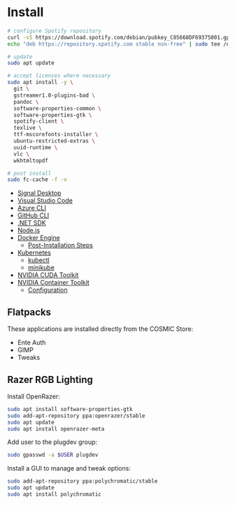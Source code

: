 # Install

```sh
# configure Spotify repository
curl -sS https://download.spotify.com/debian/pubkey_C85668DF69375001.gpg | sudo gpg --dearmor --yes -o /etc/apt/trusted.gpg.d/spotify.gpg
echo "deb https://repository.spotify.com stable non-free" | sudo tee /etc/apt/sources.list.d/spotify.list

# update
sudo apt update

# accept licenses where necessary
sudo apt install -y \
  git \
  gstreamer1.0-plugins-bad \
  pandoc \
  software-properties-common \
  software-properties-gtk \
  spotify-client \
  texlive \
  ttf-mscorefonts-installer \
  ubuntu-restricted-extras \
  uuid-runtime \
  vlc \
  wkhtmltopdf

# post install
sudo fc-cache -f -v
```

- [Signal Desktop](https://signal.org/download/#)
- [Visual Studio Code](https://code.visualstudio.com/)
- [Azure CLI](https://learn.microsoft.com/en-us/cli/azure/install-azure-cli-linux?pivots=apt#option-2-step-by-step-installation-instructions)
- [GitHub CLI](https://github.com/cli/cli/blob/trunk/docs/install_linux.md)
- [.NET SDK](https://learn.microsoft.com/en-us/dotnet/core/install/linux-scripted-manual#scripted-install)
- [Node.js](https://nodejs.org/en/download)
- [Docker Engine](https://docs.docker.com/engine/install/ubuntu/)
  - [Post-Installation Steps](https://docs.docker.com/engine/install/linux-postinstall/)
- [Kubernetes](https://kubernetes.io/docs/tasks/tools/)
  - [kubectl](https://kubernetes.io/docs/tasks/tools/install-kubectl-linux/)
  - [minikube](https://minikube.sigs.k8s.io/docs/start/?arch=%2Flinux%2Fx86-64%2Fstable%2Fbinary+download)
- [NVIDIA CUDA Toolkit](https://developer.nvidia.com/cuda-downloads)
- [NVIDIA Container Toolkit](https://docs.nvidia.com/datacenter/cloud-native/container-toolkit/latest/install-guide.html)
  - [Configuration](https://docs.nvidia.com/datacenter/cloud-native/container-toolkit/latest/install-guide.html#configuration)

## Flatpacks

These applications are installed directly from the COSMIC Store:

- Ente Auth
- GIMP
- Tweaks

## Razer RGB Lighting

Install OpenRazer:

```sh
sudo apt install software-properties-gtk
sudo add-apt-repository ppa:openrazer/stable
sudo apt update
sudo apt install openrazer-meta
```

Add user to the plugdev group:

```sh
sudo gpasswd -a $USER plugdev
```

Install a GUI to manage and tweak options:

```sh
sudo add-apt-repository ppa:polychromatic/stable
sudo apt update
sudo apt install polychromatic
```